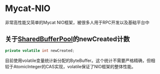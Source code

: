 # Mycat-NIO
非常高性能又简单的Mycat NIO框架，被很多人用于RPC开发以及基础平台中

## 关于[SharedBufferPool](https://github.com/MyCATApache/Mycat-NIO/blob/master/src/main/java/io/mycat/net2/SharedBufferPool.java)的newCreated计数
```java
private volatile int newCreated;
```
目前使用volatile变量统计新分配的ByteBuffer。这个统计不需要严格精确，但相较于AtomicInteger的CAS实现，volatile保证了NIO框架的整体性能。
